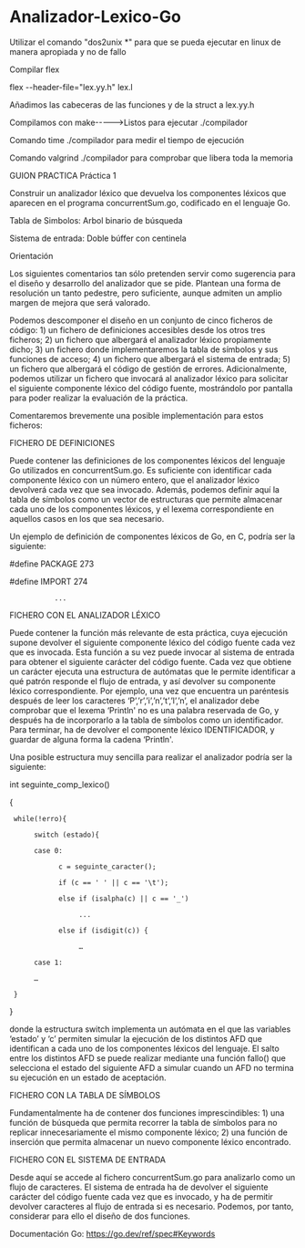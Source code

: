 # Analizador-Lexico-Go

Utilizar el comando "dos2unix *" para que se pueda ejecutar en linux de manera apropiada y no de fallo

Compilar flex

flex --header-file="lex.yy.h" lex.l

Añadimos las cabeceras de las funciones y de la struct a lex.yy.h

Compilamos con make----->Listos para ejecutar ./compilador <archivo>

Comando time ./compilador para medir el tiempo de ejecución

Comando valgrind ./compilador para comprobar que libera toda la memoria

GUION PRACTICA
Práctica 1

Construir un analizador léxico que devuelva los componentes léxicos que aparecen en el programa concurrentSum.go, codificado en el lenguaje Go.


Tabla de Simbolos: Arbol binario de búsqueda

Sistema de entrada: Doble búffer con centinela

Orientación

Los siguientes comentarios tan sólo pretenden servir como sugerencia para el diseño y desarrollo del analizador que se pide. Plantean una forma de resolución un tanto pedestre, pero suficiente, aunque admiten un amplio margen de mejora que será valorado.

Podemos descomponer el diseño en un conjunto de cinco ficheros de código: 1) un fichero de definiciones accesibles desde los otros tres ficheros; 2) un fichero que albergará el analizador léxico propiamente dicho; 3) un fichero donde implementaremos la tabla de símbolos y sus funciones de acceso; 4) un fichero que albergará el sistema de entrada; 5) un fichero que albergará el código de gestión de errores. Adicionalmente, podemos utilizar un fichero que invocará al analizador léxico para solicitar el siguiente componente léxico del código fuente, mostrándolo por pantalla para poder realizar la evaluación de la práctica.

Comentaremos brevemente una posible implementación para estos ficheros:

FICHERO DE DEFINICIONES

Puede contener las definiciones de los componentes léxicos del lenguaje Go utilizados en concurrentSum.go. Es suficiente con identificar cada componente léxico con un número entero, que el analizador léxico devolverá cada vez que sea invocado. Además, podemos definir aquí la tabla de símbolos como un vector de estructuras que permite almacenar cada uno de los componentes léxicos, y el lexema correspondiente en aquellos casos en los que sea necesario.

Un ejemplo de definición de componentes léxicos de Go, en C, podría ser la siguiente:

#define PACKAGE 273

#define IMPORT 274

               ...    

FICHERO CON EL ANALIZADOR LÉXICO

Puede contener la función más relevante de esta práctica, cuya ejecución supone devolver el siguiente componente léxico del código fuente cada vez que es invocada. Esta función a su vez puede invocar al sistema de entrada para obtener el siguiente carácter del código fuente. Cada vez que obtiene un carácter ejecuta una estructura de autómatas que le permite identificar a qué patrón responde el flujo de entrada, y así devolver su componente léxico correspondiente. Por ejemplo, una vez que encuentra un paréntesis después de leer los caracteres ‘P’,’r’,’i’,’n’,’t’,’l’,’n’, el analizador debe comprobar que el lexema ‘Println' no es una palabra reservada de Go, y después ha de incorporarlo a la tabla de símbolos como un identificador. Para terminar, ha de devolver el componente léxico IDENTIFICADOR, y guardar de alguna forma la cadena ‘Println'.

Una posible estructura muy sencilla para realizar el analizador podría ser la siguiente:

int seguinte_comp_lexico()

{

     while(!erro){

          switch (estado){

          case 0:

                c = seguinte_caracter();

                if (c == ' ' || c == '\t');         

                else if (isalpha(c) || c == '_')

                     ...    

                else if (isdigit(c)) {        

                     …

          case 1:

          …

     }

}



donde la estructura switch implementa un autómata en el que las variables ‘estado’ y ‘c’ permiten simular la ejecución de los distintos AFD que identifican a cada uno de los componentes léxicos del lenguaje. El salto entre los distintos AFD se puede realizar mediante una función fallo() que selecciona el estado del siguiente AFD a simular cuando un AFD no termina su ejecución en un estado de aceptación.

FICHERO CON LA TABLA DE SÍMBOLOS

Fundamentalmente ha de contener dos funciones imprescindibles: 1) una función de búsqueda que permita recorrer la tabla de símbolos para no replicar innecesariamente el mismo componente léxico; 2) una función de inserción que permita almacenar un nuevo componente léxico encontrado.

FICHERO CON EL SISTEMA DE ENTRADA

Desde aquí se accede al fichero concurrentSum.go para analizarlo como un flujo de caracteres. El sistema de entrada ha de devolver el siguiente carácter del código fuente cada vez que es invocado, y ha de permitir devolver caracteres al flujo de entrada si es necesario. Podemos, por tanto, considerar para ello el diseño de dos funciones.

Documentación Go:
https://go.dev/ref/spec#Keywords
